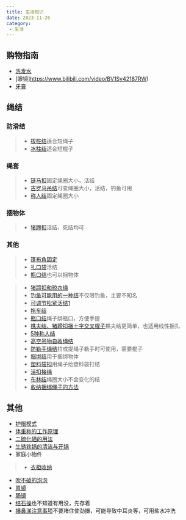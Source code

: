 ```yaml
---
title: 生活知识
date: 2023-11-26
category:
 - 生活
---
```

## 购物指南
- [洗发水](https://www.bilibili.com/video/BV17J4m1b75z)
- [眼镜]https://www.bilibili.com/video/BV1Sy42187RW)
- [牙膏](https://www.bilibili.com/video/BV1H8411i7Hi)


## 绳结
### 防滑结
> - [拔桩结](https://www.bilibili.com/video/BV1eN4y1h7mH)适合短绳子
> - [冰柱结](https://www.bilibili.com/video/BV1zZ4y1y71t)适合短棍子

### 绳套
> - [链马扣](https://www.bilibili.com/video/BV11a411x7FF)固定绳圈大小，活结
> - [古罗马吊结](https://www.bilibili.com/video/BV1oE411C7v9)可变绳圈大小，活结，钓鱼可用
> - [称人结](https://www.bilibili.com/video/BV1oE411C7v9)固定绳圈大小

### 捆物体
> - [猪蹄扣](https://www.bilibili.com/video/BV1sf4y1J7em)活结、死结均可

### 其他
> - [篷布角固定](https://www.bilibili.com/video/BV117411J73H/?t=571)
> - [扎口袋](https://www.bilibili.com/video/BV1GE411J7vv)活结
> - [瓶口结](https://www.bilibili.com/video/BV1JG4y1g7yH)也可以捆物体

> - [猪蹄扣和晾衣绳](https://www.bilibili.com/video/BV1Kt4y1R7v7)
> - [钓鱼可能用的一种结](https://www.bilibili.com/video/BV19w411V756)不仅限钓鱼，主要不知名
> - [可调节松紧活结1](https://www.bilibili.com/video/BV1oe411Z7U2)
> - [拖车结](https://www.bilibili.com/video/BV1LW4y1N7qy)
> - [瓶口结](https://www.bilibili.com/video/BV1BW4y1F7pg)绳子绑瓶口，方便手提
> - [樵夫结、猪蹄扣捆十字交叉棍子](https://www.bilibili.com/video/BV1BW4y1F7pg)樵夫结更简单，也适用线性捆扎
> - [5种称人结](https://www.bilibili.com/video/BV1Ta4y127p5)
> - [高空吊物自收绳结](https://www.bilibili.com/video/BV1964y1J7Cm)
> - [防勒手绳结](https://www.bilibili.com/video/BV1qT4y1p7Fm)拉或提绳子勒手时可使用，需要棍子
> - [捆绑结](https://www.bilibili.com/video/BV1UK411x7ME)用于捆绑物体
> - [塑料袋扣](https://www.bilibili.com/video/BV1ne41117k9)用绳子给塑料袋打结
> - [活扣接绳](https://www.bilibili.com/video/BV1Y642137wc)
> - [布林结](https://www.bilibili.com/video/BV1xa4y1d7qi)绳圈大小不会变化的结
> - [收纳捆绑绳子的方法](https://www.bilibili.com/video/BV1Hj421S7ru)

## 其他
- [护眼模式](https://www.bilibili.com/video/BV1ZG411r7pC)
- [体重称的工作原理](https://www.bilibili.com/video/BV17W4y1w7yh)
- [二硫化硒的用法](https://www.bilibili.com/video/BV1g94y1K7qE)
- [生锈铁锅的清洁与开锅](https://www.bilibili.com/video/BV1Ce411b71c)
- 家庭小物件
> - [衣柜收纳](https://www.bilibili.com/video/BV1GJ4m1t7LB)

- [吹不破的泡泡](https://www.bilibili.com/video/BV1iy421a7Ze)
- [胃镜](https://www.bilibili.com/video/BV1H64y1W7vZ)
- [肠镜](https://www.bilibili.com/video/BV1HC4y1Y7MX)
- [结石操](https://www.bilibili.com/video/BV1fC4y1y7bk)也不知道有用没，先存着
- [擤鼻涕注意事项](https://www.bilibili.com/video/BV1qi4y1h7hD)不要堵住使劲擤，可能导致中耳炎等，可用盐水冲洗